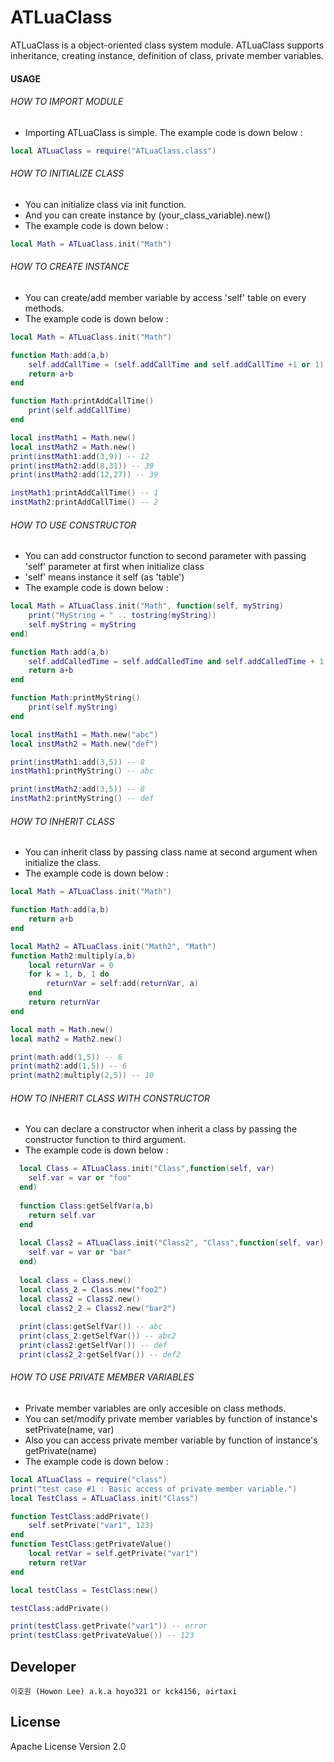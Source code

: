# ATLuaClass

ATLuaClass is a object-oriented class system module.
ATLuaClass supports inheritance, creating instance, definition of class, private member variables.

#### USAGE

###### HOW TO IMPORT MODULE
- Importing ATLuaClass is simple. The example code is down below : 
```lua
local ATLuaClass = require("ATLuaClass.class")
```

###### HOW TO INITIALIZE CLASS
- You can initialize  class via init function.
- And you can create instance by (your_class_variable).new() 
- The example code is down below : 
```lua
local Math = ATLuaClass.init("Math")
```

###### HOW TO CREATE INSTANCE
- You can create/add member variable by access 'self' table on every methods.
- The example code is down below : 
```lua
local Math = ATLuaClass.init("Math")

function Math:add(a,b)
    self.addCallTime = (self.addCallTime and self.addCallTime +1 or 1)  
    return a+b
end

function Math:printAddCallTime()
    print(self.addCallTime)
end

local instMath1 = Math.new()
local instMath2 = Math.new()
print(instMath1:add(3,9)) -- 12
print(instMath2:add(8,31)) -- 39
print(instMath2:add(12,27)) -- 39

instMath1:printAddCallTime() -- 1
instMath2:printAddCallTime() -- 2
```

###### HOW TO USE CONSTRUCTOR
- You can add constructor function to second parameter with passing 'self' parameter at first when initialize class   
- 'self' means instance it self (as 'table')
- The example code is down below : 
```lua
local Math = ATLuaClass.init("Math", function(self, myString)
	print("MyString = " .. tostring(myString))
	self.myString = myString
end)

function Math:add(a,b)
	self.addCalledTime = self.addCalledTime and self.addCalledTime + 1 or 0
	return a+b
end

function Math:printMyString()
	print(self.myString)
end

local instMath1 = Math.new("abc")
local instMath2 = Math.new("def")

print(instMath1:add(3,5)) -- 8
instMath1:printMyString() -- abc

print(instMath2:add(3,5)) -- 8
instMath2:printMyString() -- def
```
###### HOW TO INHERIT CLASS
- You can inherit class by passing class name at second argument when initialize the class.
- The example code is down below :
```lua
local Math = ATLuaClass.init("Math")

function Math:add(a,b)  
    return a+b
end

local Math2 = ATLuaClass.init("Math2", "Math")
function Math2:multiply(a,b)
	local returnVar = 0
	for k = 1, b, 1 do
		returnVar = self:add(returnVar, a)
	end
	return returnVar
end

local math = Math.new()
local math2 = Math2.new()

print(math:add(1,5)) -- 6
print(math2:add(1,5)) -- 6
print(math2:multiply(2,5)) -- 10
```

###### HOW TO INHERIT CLASS WITH CONSTRUCTOR
- You can declare a constructor when inherit a class by passing the constructor function to third argument.
- The example code is down below :
```lua
  local Class = ATLuaClass.init("Class",function(self, var)
  	self.var = var or "foo"
  end)
  
  function Class:getSelfVar(a,b)
  	return self.var
  end
  
  local Class2 = ATLuaClass.init("Class2", "Class",function(self, var)
  	self.var = var or "bar"
  end)
  
  local class = Class.new()
  local class_2 = Class.new("foo2")
  local class2 = Class2.new()
  local class2_2 = Class2.new("bar2")
  
  print(class:getSelfVar()) -- abc
  print(class_2:getSelfVar()) -- abc2
  print(class2:getSelfVar()) -- def
  print(class2_2:getSelfVar()) -- def2
```

###### HOW TO USE PRIVATE MEMBER VARIABLES
- Private member variables are only accesible on class methods.
- You can set/modify private member variables by function of instance's setPrivate(name, var)
- Also you can access private member variable by function of instance's getPrivate(name)
- The example code is down below :
```lua
local ATLuaClass = require("class")
print("test case #1 : Basic access of private member variable.")
local TestClass = ATLuaClass.init("Class")

function TestClass:addPrivate()
	self.setPrivate("var1", 123)
end
function TestClass:getPrivateValue()
	local retVar = self.getPrivate("var1")
	return retVar
end

local testClass = TestClass:new()

testClass:addPrivate()

print(testClass.getPrivate("var1")) -- error 
print(testClass:getPrivateValue()) -- 123
```

Developer
----
`이호원 (Howon Lee) a.k.a hoyo321 or kck4156, airtaxi`

License
----
Apache License Version 2.0